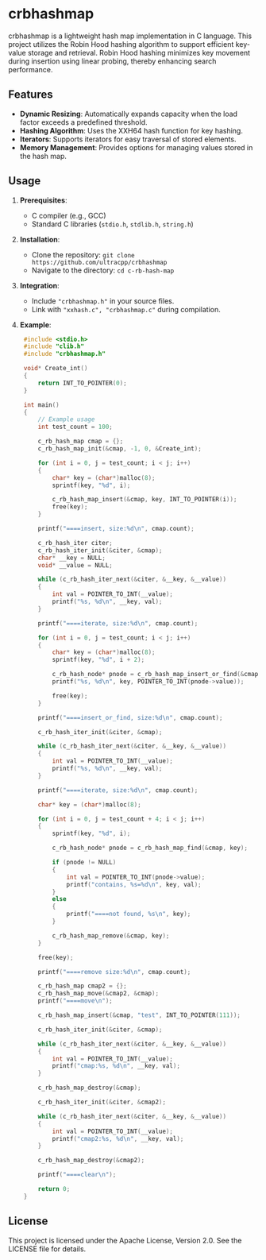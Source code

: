 # crbhashmap

crbhashmap is a lightweight hash map implementation in C language. This project utilizes the Robin Hood hashing algorithm to support efficient key-value storage and retrieval. Robin Hood hashing minimizes key movement during insertion using linear probing, thereby enhancing search performance.

## Features

- **Dynamic Resizing**: Automatically expands capacity when the load factor exceeds a predefined threshold.
- **Hashing Algorithm**: Uses the XXH64 hash function for key hashing.
- **Iterators**: Supports iterators for easy traversal of stored elements.
- **Memory Management**: Provides options for managing values stored in the hash map.

## Usage

1. **Prerequisites**:
   - C compiler (e.g., GCC)
   - Standard C libraries (`stdio.h`, `stdlib.h`, `string.h`)

2. **Installation**:
   - Clone the repository: `git clone https://github.com/ultracpp/crbhashmap`
   - Navigate to the directory: `cd c-rb-hash-map`

3. **Integration**:
   - Include `"crbhashmap.h"` in your source files.
   - Link with `"xxhash.c", "crbhashmap.c"` during compilation.

4. **Example**:
   ```c
	#include <stdio.h>
	#include "clib.h"
	#include "crbhashmap.h"

	void* Create_int()
	{
		return INT_TO_POINTER(0);
	}

	int main()
	{
		// Example usage
		int test_count = 100;

		c_rb_hash_map cmap = {};
		c_rb_hash_map_init(&cmap, -1, 0, &Create_int);

		for (int i = 0, j = test_count; i < j; i++)
		{
			char* key = (char*)malloc(8);
			sprintf(key, "%d", i);

			c_rb_hash_map_insert(&cmap, key, INT_TO_POINTER(i));
			free(key);
		}

		printf("====insert, size:%d\n", cmap.count);

		c_rb_hash_iter citer;
		c_rb_hash_iter_init(&citer, &cmap);
		char* __key = NULL;
		void* __value = NULL;

		while (c_rb_hash_iter_next(&citer, &__key, &__value))
		{
			int val = POINTER_TO_INT(__value);
			printf("%s, %d\n", __key, val);
		}

		printf("====iterate, size:%d\n", cmap.count);

		for (int i = 0, j = test_count; i < j; i++)
		{
			char* key = (char*)malloc(8);
			sprintf(key, "%d", i + 2);

			c_rb_hash_node* pnode = c_rb_hash_map_insert_or_find(&cmap, key);
			printf("%s, %d\n", key, POINTER_TO_INT(pnode->value));

			free(key);
		}

		printf("====insert_or_find, size:%d\n", cmap.count);

		c_rb_hash_iter_init(&citer, &cmap);

		while (c_rb_hash_iter_next(&citer, &__key, &__value))
		{
			int val = POINTER_TO_INT(__value);
			printf("%s, %d\n", __key, val);
		}

		printf("====iterate, size:%d\n", cmap.count);

		char* key = (char*)malloc(8);

		for (int i = 0, j = test_count + 4; i < j; i++)
		{
			sprintf(key, "%d", i);

			c_rb_hash_node* pnode = c_rb_hash_map_find(&cmap, key);

			if (pnode != NULL)
			{
				int val = POINTER_TO_INT(pnode->value);
				printf("contains, %s=%d\n", key, val);
			}
			else
			{
				printf("====not found, %s\n", key);
			}

			c_rb_hash_map_remove(&cmap, key);
		}

		free(key);

		printf("====remove size:%d\n", cmap.count);

		c_rb_hash_map cmap2 = {};
		c_rb_hash_map_move(&cmap2, &cmap);
		printf("====move\n");

		c_rb_hash_map_insert(&cmap, "test", INT_TO_POINTER(111));

		c_rb_hash_iter_init(&citer, &cmap);

		while (c_rb_hash_iter_next(&citer, &__key, &__value))
		{
			int val = POINTER_TO_INT(__value);
			printf("cmap:%s, %d\n", __key, val);
		}

		c_rb_hash_map_destroy(&cmap);

		c_rb_hash_iter_init(&citer, &cmap2);

		while (c_rb_hash_iter_next(&citer, &__key, &__value))
		{
			int val = POINTER_TO_INT(__value);
			printf("cmap2:%s, %d\n", __key, val);
		}

		c_rb_hash_map_destroy(&cmap2);

		printf("====clear\n");

		return 0;
	}

## License
This project is licensed under the Apache License, Version 2.0. See the LICENSE file for details.
